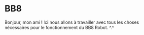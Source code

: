 # BB8
Bonjour, mon ami ! Ici nous allons à travailler avec tous les choses nécessaires pour le fonctionnement du BB8 Robot. ^.^
